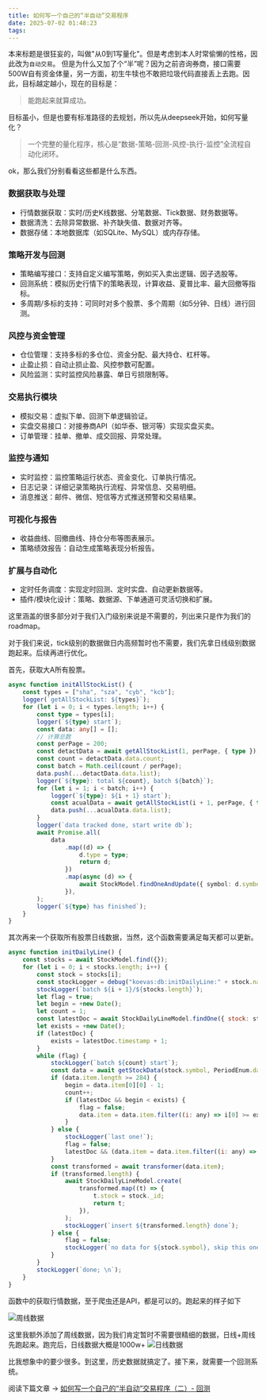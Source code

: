 ```yaml
---
title: 如何写一个自己的“半自动”交易程序
date: 2025-07-02 01:48:23
tags:
---
```


本来标题是很狂妄的，叫做"从0到1写量化"。但是考虑到本人时常偷懒的性格，因此改为`自动交易`。 但是为什么又加了个“半”呢？因为之前咨询券商，接口需要500W自有资金体量，另一方面，初生牛犊也不敢把垃圾代码直接丢上去跑。因此，目标越定越小，现在的目标是：
> 能跑起来就算成功。

目标虽小，但是也要有标准路径的去规划，所以先从deepseek开始，如何写量化？
> 一个完整的量化程序，核心是“数据-策略-回测-风控-执行-监控”全流程自动化闭环。

ok，那么我们分别看看这些都是什么东西。

###  数据获取与处理
- 行情数据获取：实时/历史K线数据、分笔数据、Tick数据、财务数据等。
- 数据清洗：去除异常数据、补齐缺失值、数据对齐等。
- 数据存储：本地数据库（如SQLite、MySQL）或内存存储。

###  策略开发与回测
- 策略编写接口：支持自定义编写策略，例如买入卖出逻辑、因子选股等。
- 回测系统：模拟历史行情下的策略表现，计算收益、夏普比率、最大回撤等指标。
- 多周期/多标的支持：可同时对多个股票、多个周期（如5分钟、日线）进行回测。

###  风控与资金管理
- 仓位管理：支持多标的多仓位、资金分配、最大持仓、杠杆等。
- 止盈止损：自动止损止盈、风控参数可配置。
- 风险监测：实时监控风险暴露、单日亏损限制等。

###  交易执行模块
- 模拟交易：虚拟下单、回测下单逻辑验证。
- 实盘交易接口：对接券商API（如华泰、银河等）实现实盘买卖。
- 订单管理：挂单、撤单、成交回报、异常处理。

###  监控与通知
- 实时监控：监控策略运行状态、资金变化、订单执行情况。
- 日志记录：详细记录策略执行流程、异常信息、交易明细。
- 消息推送：邮件、微信、短信等方式推送预警和交易结果。

###  可视化与报告
- 收益曲线、回撤曲线、持仓分布等图表展示。
- 策略绩效报告：自动生成策略表现分析报告。

###  扩展与自动化
- 定时任务调度：实现定时回测、定时实盘、自动更新数据等。
- 插件/模块化设计：策略、数据源、下单通道可灵活切换和扩展。



这里涵盖的很多部分对于我们入门级别来说是不需要的，列出来只是作为我们的roadmap。

对于我们来说，tick级别的数据做日内高频暂时也不需要，我们先拿日线级别数据跑起来。后续再进行优化。

首先，获取大A所有股票。
```typescript
async function initAllStockList() {
    const types = ["sha", "sza", "cyb", "kcb"];
    logger(`getAllStockList: ${types}`);
    for (let i = 0; i < types.length; i++) {
        const type = types[i];
        logger(`${type} start`);
        const data: any[] = [];
        // 计算总数
        const perPage = 200;
        const detactData = await getAllStockList(1, perPage, { type });
        const count = detactData.data.count;
        const batch = Math.ceil(count / perPage);
        data.push(...detactData.data.list);
        logger(`${type}: total ${count}, batch ${batch}`);
        for (let i = 1; i < batch; i++) {
            logger(`${type}: ${i + 1} start`);
            const acualData = await getAllStockList(i + 1, perPage, { type });
            data.push(...acualData.data.list);
        }
        logger(`data tracked done, start write db`);
        await Promise.all(
            data
                .map((d) => {
                    d.type = type;
                    return d;
                })
                .map(async (d) => {
                    await StockModel.findOneAndUpdate({ symbol: d.symbol }, d, { upsert: true });
                }),
        );
        logger(`${type} has finished`);
    }
}
```

其次再来一个获取所有股票日线数据，当然，这个函数需要满足每天都可以更新。

```js
async function initDailyLine() {
    const stocks = await StockModel.find({});
    for (let i = 0; i < stocks.length; i++) {
        const stock = stocks[i];
        const stockLogger = debug("koevas:db:initDailyLine:" + stock.name);
        stockLogger(`batch ${i + 1}/${stocks.length}`);
        let flag = true;
        let begin = +new Date();
        let count = 1;
        const latestDoc = await StockDailyLineModel.findOne({ stock: stock._id }).sort({ timestamp: -1 });
        let exists = +new Date();
        if (latestDoc) {
            exists = latestDoc.timestamp + 1;
        }
        while (flag) {
            stockLogger(`batch ${count} start`);
            const data = await getStockData(stock.symbol, PeriodEnum.day, begin);
            if (data.item.length >= 284) {
                begin = data.item[0][0] - 1;
                count++;
                if (latestDoc && begin < exists) {
                    flag = false;
                    data.item = data.item.filter((i: any) => i[0] >= exists);
                }
            } else {
                stockLogger(`last one!`);
                flag = false;
                latestDoc && (data.item = data.item.filter((i: any) => i[0] >= exists));
            }
            const transformed = await transformer(data.item);
            if (transformed.length) {
                await StockDailyLineModel.create(
                    transformed.map((t) => {
                        t.stock = stock._id;
                        return t;
                    }),
                );
                stockLogger(`insert ${transformed.length} done`);
            } else {
                flag = false;
                stockLogger(`no data for ${stock.symbol}, skip this one`);
            }
        }
        stockLogger(`done; \n`);
    }
}
```

函数中的获取行情数据，至于爬虫还是API，都是可以的。跑起来的样子如下

![周线数据](./week_run.png)

这里我额外添加了周线数据，因为我们肯定暂时不需要很精细的数据，日线+周线先跑起来。跑完后，日线数据大概是1000w+
![日线数据](./total_doc.png)

比我想象中的要少很多。到这里，历史数据就搞定了。接下来，就需要一个回测系统。

阅读下篇文章 -> [如何写一个自己的“半自动”交易程序（二）- 回测](../quantitative-trade-2)



